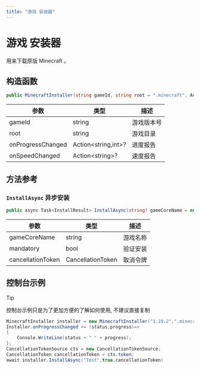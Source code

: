 ```yaml
---
title: "游戏 安装器"
---
```


# 游戏 安装器

用来下载原版 Minecraft 。

## 构造函数

```csharp
public MinecraftInstaller(string gameId, string root = ".minecraft", Action<string,int>? onProgressChanged = null, Action<string>? onSpeedChanged = null)
```

| 参数                | 类型                    | 描述    |
|-------------------|-----------------------|-------|
| gameId            | string                | 游戏版本号 |
| root              | string                | 游戏目录 |
| onProgressChanged | Action\<string,int\>? | 进度报告  |
| onSpeedChanged    | Action\<string\>?     | 速度报告  |

## 方法参考

### ``InstallAsync`` 异步安装

```csharp
public async Task<InstallResult> InstallAsync(string? gameCoreName = null, bool mandatory = false, CancellationToken cancellationToken = default)
```

| 参数                | 类型                | 描述   |
|-------------------|-------------------|------|
| gameCoreName      | string            | 游戏名称 |
| mandatory         | bool              | 验证安装 |
| cancellationToken | CancellationToken | 取消令牌 |

## 控制台示例

> [!TIP]
> 控制台示例只是为了更加方便的了解如何使用, 不建议直接复制

```csharp
MinecraftInstaller installer = new MinecraftInstaller("1.19.2",".minecraft");
Installer.onProgressChanged += (status,progress)=>
{
    Console.WriteLine(status + " " + progress);
};
CancellationTokenSource cts = new CancellationTokenSource;
CancellationToken cancellationToken = cts.token;
await installer.InstallAsync("Test",true,cancellationToken)
```
